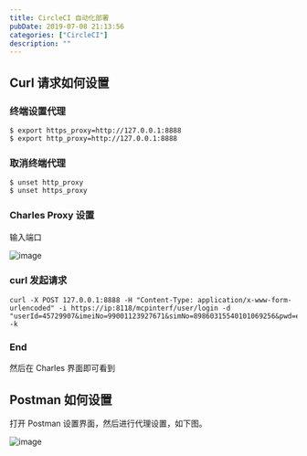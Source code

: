 ```yaml
---
title: CircleCI 自动化部署
pubDate: 2019-07-08 21:13:56
categories: ["CircleCI"]
description: ""
---
```


## Curl 请求如何设置

### 终端设置代理

```
$ export https_proxy=http://127.0.0.1:8888
$ export http_proxy=http://127.0.0.1:8888
```

### 取消终端代理

```
$ unset http_proxy
$ unset https_proxy
```

### Charles Proxy 设置

输入端口

![image](https://user-images.githubusercontent.com/16217324/60028211-85e1a680-96d1-11e9-96c0-fa3315b78f49.png)

### curl 发起请求

```
curl -X POST 127.0.0.1:8888 -H "Content-Type: application/x-www-form-urlencoded" -i https://ip:8118/mcpinterf/user/login -d "userId=45729907&imeiNo=99001123927671&simNo=89860315540101069256&pwd=eb4UecxU3vg9fgszuQqk7w..&loginFlag=0&timestamp=1560829091595" -k
```

### End

然后在 Charles 界面即可看到

## Postman 如何设置

打开 Postman 设置界面，然后进行代理设置，如下图。

![image](https://user-images.githubusercontent.com/16217324/60029480-ce9a5f00-96d3-11e9-8de8-7d23a1f5ff78.png)
